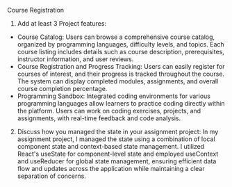 Course Registration

1. Add at least 3 Project features:
- Course Catalog:
Users can browse a comprehensive course catalog, organized by programming languages, difficulty levels, and topics.
Each course listing includes details such as course description, prerequisites, instructor information, and user reviews.
- Course Registration and Progress Tracking:
Users can easily register for courses of interest, and their progress is tracked throughout the course.
The system can display completed modules, assignments, and overall course completion percentage.
- Programming Sandbox:
Integrated coding environments for various programming languages allow learners to practice coding directly within the platform.
Users can work on coding exercises, projects, and assignments, with real-time feedback and code analysis.

2. Discuss how you managed the state in your assignment project:
In my assignment project, I managed the state using a combination of local component state and context-based state management. I utilized React's useState for component-level state and employed useContext and useReducer for global state management, ensuring efficient data flow and updates across the application while maintaining a clear separation of concerns.

